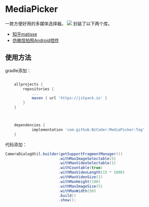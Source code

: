 # MediaPicker
一款方便好用的多媒体选择器。
[![](https://jitpack.io/v/BzCoder/MediaPicker.svg)](https://jitpack.io/#BzCoder/MediaPicker)
封装了以下两个库。
- [知乎matisse](https://github.com/CJT2325/CameraView)
- [仿微信拍照Android控件](https://github.com/CJT2325/CameraView)
## 使用方法
gradle添加：
```gradle

	allprojects {
		repositories {
			...
			maven { url 'https://jitpack.io' }
		}
	}



	dependencies {
	        implementation 'com.github.BzCoder:MediaPicker:Tag'
	}
```
代码添加：
```java
CameraDialogUtil.builder(getSupportFragmentManager())
                        .withMaxImageSelectable(5)
                        .withMaxVideoSelectable(1)
                        .withCountable(true)
                        .withMaxVideoLength(15 * 1000)
                        .withMaxVideoSize(1)
                        .withMaxHeight(100)
                        .withMaxImageSize(5)
                        .withMaxWidth(50)
                        .build()
                        .show();

